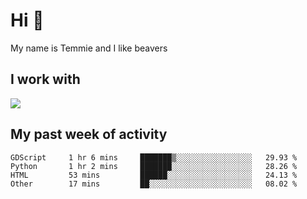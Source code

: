 <h1 align="left">Hi 👋</h1>

<p>My name is Temmie and I like beavers</p>

<h2 align="left">I work with</h2>

<div align=left>
  <img src="https://skillicons.dev/icons?i=py,godot,javascript,css,html,linux,git,blender,bash,vscode,&theme=dark">
</div>


<h2 align="left">My past week of activity</h2>

<!--START_SECTION:waka-->

```text
GDScript     1 hr 6 mins     ███████▒░░░░░░░░░░░░░░░░░   29.93 %
Python       1 hr 2 mins     ███████░░░░░░░░░░░░░░░░░░   28.26 %
HTML         53 mins         ██████░░░░░░░░░░░░░░░░░░░   24.13 %
Other        17 mins         ██░░░░░░░░░░░░░░░░░░░░░░░   08.02 %
```

<!--END_SECTION:waka-->
